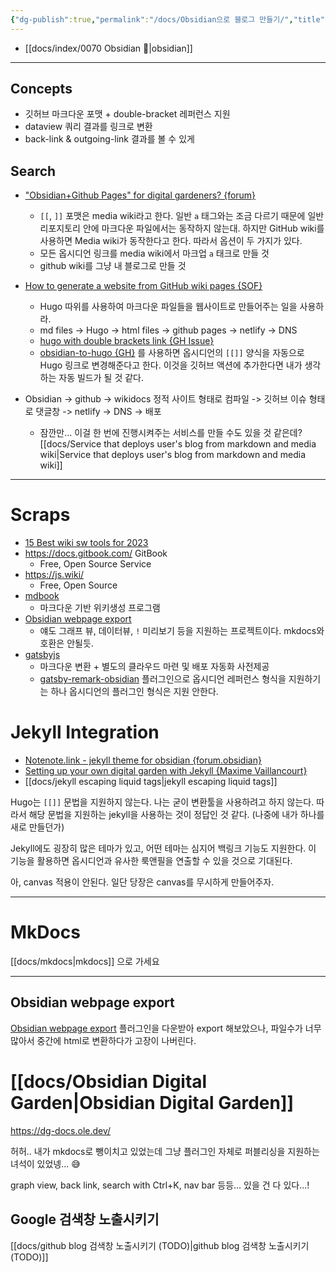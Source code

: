 ```yaml
---
{"dg-publish":true,"permalink":"/docs/Obsidian으로 블로그 만들기/","title":"Obsidian으로 블로그 만들기"}
---
```


- [[docs/index/0070 Obsidian 💎\|obsidian]]
---

## Concepts

- 깃허브 마크다운 포맷 + double-bracket 레퍼런스 지원
- dataview 쿼리 결과를 링크로 변환
- back-link & outgoing-link 결과를 볼 수 있게

## Search

- ["Obsidian+Github Pages" for digital gardeners? {forum}](https://forum.obsidian.md/t/obsidian-github-pages-for-digital-gardeners/2622)
  - `[[`, `]]` 포맷은 media wiki라고 한다. 일반 `a` 태그와는 조금 다르기 때문에 일반 리포지토리 안에 마크다운 파일에서는 동작하지 않는대. 하지만 GitHub wiki를 사용하면 Media wiki가 동작한다고 한다. 따라서 옵션이 두 가지가 있다.
  - 모든 옵시디언 링크를 media wiki에서 마크업 `a` 태크로 만들 것
  - github wiki를 그냥 내 블로그로 만들 것

- [How to generate a website from GitHub wiki pages {SOF}](https://stackoverflow.com/questions/16753586/how-to-generate-a-website-from-github-wiki-pages)
  - Hugo 따위를 사용하여 마크다운 파일들을 웹사이트로 만들어주는 일을 사용하라.
  - md files -> Hugo -> html files -> github pages -> netlify -> DNS
  - [hugo with double brackets link {GH Issue}](https://github.com/gohugoio/hugo/issues/3606)
  - [obsidian-to-hugo {GH}](https://github.com/devidw/obsidian-to-hugo) 를 사용하면 옵시디언의 `[[]]` 양식을 자동으로 Hugo 링크로 변경해준다고 한다. 이것을 깃허브 액션에 추가한다면 내가 생각하는 자동 빌드가 될 것 같다.

- Obsidian -> github -> wikidocs 정적 사이트 형태로 컴파일  -> 깃허브 이슈 형태로 댓글창  -> netlify -> DNS -> 배포
  - 잠깐만... 이걸 한 번에 진행시켜주는 서비스를 만들 수도 있을 것 같은데? [[docs/Service that deploys user's blog from markdown and media wiki\|Service that deploys user's blog from markdown and media wiki]]

___

# Scraps

- [15 Best wiki sw tools for 2023](https://document360.com/blog/wiki-software/)
- <https://docs.gitbook.com/> GitBook
	- Free, Open Source Service
- <https://js.wiki/>
	- Free, Open Source
- [mdbook](https://rust-lang.github.io/mdBook/)
	- 마크다운 기반 위키생성 프로그램
- [Obsidian webpage export](https://github.com/KosmosisDire/obsidian-webpage-export)
	- 얘도 그래프 뷰, 데이터뷰, `!` 미리보기 등을 지원하는 프로젝트이다. mkdocs와 호환은 안될듯.
- [gatsbyjs](https://www.gatsbyjs.com/docs/tutorial/getting-started/part-1/)
	- 마크다운 변환 + 별도의 클라우드 마련 및 배포 자동화 사전제공
	- [gatsby-remark-obsidian](https://www.gatsbyjs.com/plugins/gatsby-remark-obsidian/) 플러그인으로 옵시디언 레퍼런스 형식을 지원하기는 하나 옵시디언의 플러그인 형식은 지원 안한다.

# Jekyll Integration

- [Notenote.link - jekyll theme for obsidian {forum.obsidian}](https://forum.obsidian.md/t/notenote-link-publish-your-obsidian-notes-with-jekyll-for-free/7951)
- [Setting up your own digital garden with Jekyll {Maxime Vaillancourt}](https://maximevaillancourt.com/blog/setting-up-your-own-digital-garden-with-jekyll)
- [[docs/jekyll escaping liquid tags\|jekyll escaping liquid tags]]

Hugo는 `[[]]` 문법을 지원하지 않는다. 나는 굳이 변환툴을 사용하려고 하지 않는다. 따라서 해당 문법을 지원하는 jekyll을 사용하는 것이 정답인 것 같다. (나중에 내가 하나를 새로 만들던가)

Jekyll에도 굉장히 많은 테마가 있고, 어떤 테마는 심지어 백링크 기능도 지원한다. 이 기능을 활용하면 옵시디언과 유사한 룩앤필을 연출할 수 있을 것으로 기대된다.

아, canvas 적용이 안된다. 일단 당장은 canvas를 무시하게 만들어주자.
___

# MkDocs

[[docs/mkdocs\|mkdocs]] 으로 가세요

___

## Obsidian webpage export

[Obsidian webpage export](https://github.com/KosmosisDire/obsidian-webpage-export) 플러그인을 다운받아 export 해보았으나, 파일수가 너무 많아서 중간에 html로 변환하다가 고장이 나버린다.

# [[docs/Obsidian Digital Garden\|Obsidian Digital Garden]]

<https://dg-docs.ole.dev/>

허허.. 내가 mkdocs로 뺑이치고 있었는데 그냥 플러그인 자체로 퍼블리싱을 지원하는 녀석이 있었넹... 😅

graph view, back link, search with Ctrl+K, nav bar 등등... 있을 건 다 있다...!

## Google 검색창 노출시키기

[[docs/github blog 검색창 노출시키기 (TODO)\|github blog 검색창 노출시키기 (TODO)]]
